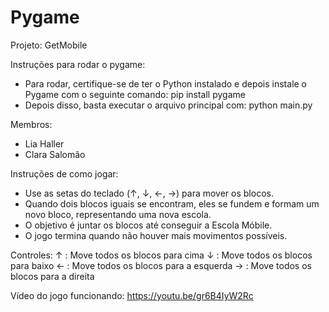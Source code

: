 # Pygame
Projeto: GetMobile

Instruções para rodar o pygame:
- Para rodar, certifique-se de ter o Python instalado e depois instale o Pygame com o seguinte comando:
        pip install pygame
- Depois disso, basta executar o arquivo principal com:
        python main.py

Membros:
- Lia Haller
- Clara Salomão

Instruções de como jogar:
- Use as setas do teclado (↑, ↓, ←, →) para mover os blocos.
- Quando dois blocos iguais se encontram, eles se fundem e formam um novo bloco, representando uma nova escola.
- O objetivo é juntar os blocos até conseguir a Escola Móbile.
- O jogo termina quando não houver mais movimentos possíveis.

Controles:
↑ : Move todos os blocos para cima
↓ : Move todos os blocos para baixo
← : Move todos os blocos para a esquerda
→ : Move todos os blocos para a direita

Vídeo do jogo funcionando:
https://youtu.be/gr6B4IyW2Rc


